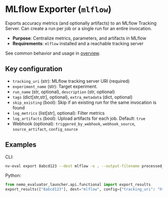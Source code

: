 # MLflow Exporter (`mlflow`)

Exports accuracy metrics (and optionally artifacts) to an MLflow Tracking Server. Can create a run per job or a single run for an entire invocation.

- **Purpose**: Centralize metrics, parameters, and artifacts in MLflow
- **Requirements**: `mlflow` installed and a reachable tracking server

See common behavior and usage in [overview](overview.md).

## Key configuration
- `tracking_uri` (str): MLflow tracking server URI (required)
- `experiment_name` (str): Target experiment.
- `run_name` (str, optional), `description` (str, optional)
- `tags` (dict[str,str], optional), `extra_metadata` (dict, optional)
- `skip_existing` (bool): Skip if an existing run for the same invocation is found
- `log_metrics` (list[str], optional): Filter metrics
- `log_artifacts` (bool): Upload artifacts for each job. Default: `true`
- Webhook (optional): `triggered_by_webhook`, `webhook_source`, `source_artifact`, `config_source`

## Examples

CLI:
```bash
nv-eval export 8abcd123 --dest mlflow -o . --output-filename processed_results.json
```

Python:
```python
from nemo_evaluator_launcher.api.functional import export_results
export_results(["8abcd123"], dest="mlflow", config={"tracking_uri": "http://mlflow:5000"})
```
